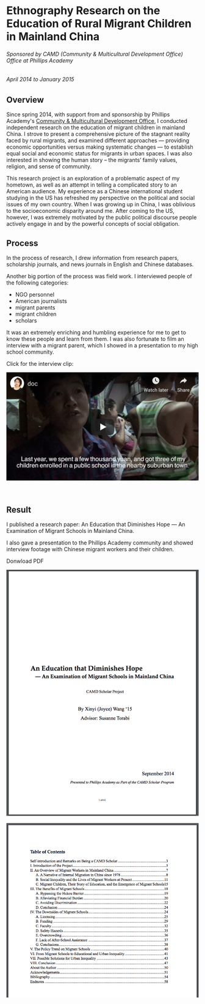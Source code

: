 # Ethnography Research on the Education of Rural Migrant Children in Mainland China

###### Sponsored by CAMD (Community & Multicultural Development Office) Office at Phillips Academy
###### April 2014 to January 2015


## Overview

Since spring 2014, with support from and sponsorship by Phillips Academy's [Community & Multicultural Development Office](https://www.andover.edu/STUDENTLIFE/CAMD/Pages/default.aspx), I conducted independent research on the education of migrant children in mainland China. I strove to present a comprehensive picture of the stagnant reality faced by rural migrants, and examined different approaches — providing economic opportunities versus making systematic changes — to establish equal social and economic status for migrants in urban spaces. I was also interested in showing the human story – the migrants’ family values, religion, and sense of community. 

This research project is an exploration of a problematic aspect of my hometown, as well as an attempt in telling a complicated story to an American audience. My experience as a Chinese international student studying in the US has refreshed my perspective on the political and social issues of my own country. When I was growing up in China, I was oblivious to the socioeconomic disparity around me. After coming to the US, however, I was extremely motivated by the public political discourse people actively engage in and by the powerful concepts of social obligation. 

## Process

In the process of research, I drew information from research papers, scholarship journals, and news journals in English and Chinese databases. 

Another big portion of the process was field work. I interviewed people of the following categories:
- NGO personnel
- American journalists
- migrant parents
- migrant children
- scholars

It was an extremely enriching and humbling experience for me to get to know these people and learn from them. I was also fortunate to film an interview with a migrant parent, which I showed in a presentation to my high school community.

Click for the interview clip: 

<a href="https://www.youtube.com/embed/wZhUrXZskXk"><img src="/vid_ss.png" width="600"></a>

<br>

## Result

I published a research paper: An Education that Diminishes Hope — An Examination of Migrant Schools in Mainland China. 

I also gave a presentation to the Phillips Academy community and showed interview footage with Chinese migrant workers and their children.

Donwload PDF

<a href="https://www.youtube.com/embed/wZhUrXZskXk"><img src="/table_ss.png" width="600"></a>

<a href="https://www.youtube.com/embed/wZhUrXZskXk"><img src="/pdf_ss.png" width="600"></a>

